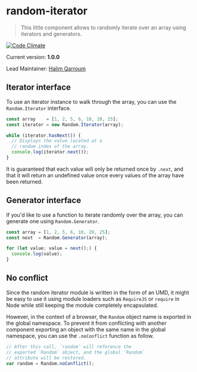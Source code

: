 # random-iterator
> This little component allows to randomly iterate over an array using iterators and generators.

[![Code Climate](https://codeclimate.com/repos/55e34129e30ba0755701d6e7/badges/270844380d3b44a833ee/gpa.svg)](https://codeclimate.com/repos/55e34129e30ba0755701d6e7/feed)

Current version: **1.0.0**

Lead Maintainer: [Halim Qarroum](mailto:hqm.post@gmail.com)

## Iterator interface

To use an iterator instance to walk through the array, you can use the `Random.Iterator` interface.

```Javascript
const array    = [1, 2, 5, 6, 10, 20, 25];
const iterator = new Random.Iterator(array);

while (iterator.hasNext()) {
  // Displays the value located at a
  // random index of the array.
  console.log(iterator.next());
}
```

It is guaranteed that each value will only be returned once by `.next`, and that it will return an undefined value once every values of the array have been returned.

## Generator interface

If you'd like to use a function to iterate randomly over the array, you can generate one using `Random.Generator`.

```Javascript
const array = [1, 2, 5, 6, 10, 20, 25];
const next  = Random.Generator(array);

for (let value; value = next();) {
  console.log(value);
}
```

## No conflict

Since the random iterator module is written in the form of an UMD, it might be easy to use it using module loaders such as `RequireJS` or `require` in Node while still keeping the module completely encapsulated.

However, in the context of a browser, the `Random` object name is exported in the global namespace. To prevent it from conflicting with another component exporting an object with the same name in the global namespace, you can use the `.noConflict` function as follow.

```Javascript
// After this call, `random` will reference the
// exported `Random` object, and the global `Random`
// attribute will be restored.
var random = Random.noConflict();
```
